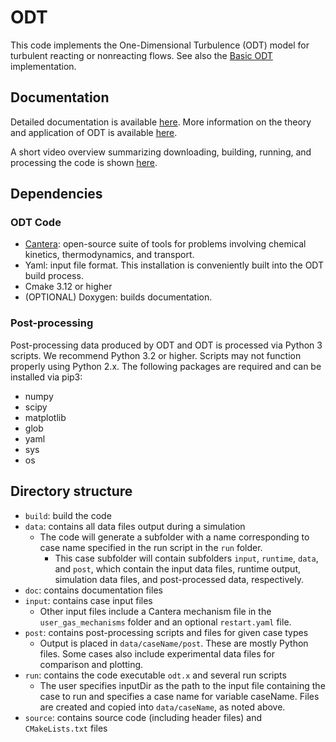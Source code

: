 # ODT ##################

This code implements the One-Dimensional Turbulence (ODT) model for turbulent reacting or
nonreacting flows. See also the [Basic ODT](https://github.com/BYUignite/basicODT) implementation.

## Documentation ########
Detailed documentation is available [here](https://ignite.byu.edu/ODT_documentation). 
More information on the theory and application of ODT is available
[here](https://ignite.byu.edu/ODT_documentation/odt_theory.html).

A short video overview summarizing downloading, building, running, and processing the code is shown [here](https://vimeo.com/464356759).

<!--
The following two papers discussing theory and application of the code are available. Additional papers are available [here](http://ignite.byu.edu/publications.html).
   * [D. Lignell et al., One-dimensioanl turbulence modeling for cylindrical and spherical flows: model formulation and application, Theoretical and Computational Fluid Dynamics, 32:495-520](https://ignite.byu.edu/public/Lignell_2018.pdf)
   * [D. Lignell et al., Mesh adaption for efficient multiscale implementation of one-dimensional turbulence, Theoretical and Computational Fluid Dynamics, 27:273-295 (2013)](https://ignite.byu.edu/public/ODTmethod.pdf)
-->

## Dependencies #################

### ODT Code
* [Cantera](http://cantera.org): open-source suite of tools for problems involving chemical kinetics, thermodynamics, and transport.
* Yaml: input file format. This installation is conveniently built into the ODT build process. 
* Cmake 3.12 or higher
* (OPTIONAL) Doxygen: builds documentation. 

### Post-processing #############
Post-processing data produced by ODT and ODT is processed via Python 3 scripts. We recommend Python 3.2 or higher. Scripts may not function properly using Python 2.x. The following packages are required and can be installed via pip3:
* numpy
* scipy
* matplotlib
* glob
* yaml
* sys
* os

## Directory structure ###########
* `build`: build the code
* `data`: contains all data files output during a simulation
    * The code will generate a subfolder with a name corresponding to case name specified in the run script in the `run` folder.
        * This case subfolder will contain subfolders `input`, `runtime`, `data`, and `post`, which contain the input data files, runtime output, simulation data files, and post-processed data, respectively.
* `doc`: contains documentation files
* `input`: contains case input files
    * Other input files include a Cantera mechanism file in the `user_gas_mechanisms` folder and an optional `restart.yaml` file.
* `post`: contains post-processing scripts and files for given case types
   * Output is placed in `data/caseName/post`. These are mostly Python files. Some cases also include experimental data files for comparison and plotting.
* `run`: contains the code executable `odt.x` and several run scripts 
    * The user specifies inputDir as the path to the input file containing the case to run and specifies a case name for variable caseName. Files are created and copied into `data/caseName`, as noted above.
* `source`: contains source code (including header files) and `CMakeLists.txt` files

